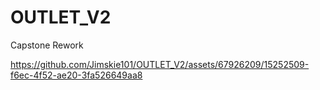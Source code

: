 # OUTLET_V2
Capstone Rework


https://github.com/Jimskie101/OUTLET_V2/assets/67926209/15252509-f6ec-4f52-ae20-3fa526649aa8

